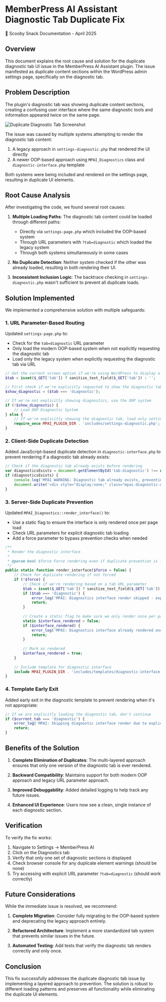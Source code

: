 # MemberPress AI Assistant Diagnostic Tab Duplicate Fix

🦴 Scooby Snack Documentation - April 2025

## Overview

This document explains the root cause and solution for the duplicate diagnostic tab UI issue in the MemberPress AI Assistant plugin. The issue manifested as duplicate content sections within the WordPress admin settings page, specifically on the diagnostic tab.

## Problem Description

The plugin's diagnostic tab was showing duplicate content sections, creating a confusing user interface where the same diagnostic tools and information appeared twice on the same page.

![Duplicate Diagnostic Tab Screenshot](https://example.com/path/to/screenshot.jpg)

The issue was caused by multiple systems attempting to render the diagnostic tab content:

1. A legacy approach in `settings-diagnostic.php` that rendered the UI directly
2. A newer OOP-based approach using `MPAI_Diagnostics` class and `diagnostic-interface.php` template

Both systems were being included and rendered on the settings page, resulting in duplicate UI elements.

## Root Cause Analysis

After investigating the code, we found several root causes:

1. **Multiple Loading Paths**: The diagnostic tab content could be loaded through different paths:
   - Directly via `settings-page.php` which included the OOP-based system
   - Through URL parameters with `?tab=diagnostic` which loaded the legacy system
   - Through both systems simultaneously in some cases

2. **No Duplicate Detection**: Neither system checked if the other was already loaded, resulting in both rendering their UI.

3. **Inconsistent Inclusion Logic**: The backtrace checking in `settings-diagnostic.php` wasn't sufficient to prevent all duplicate loads.

## Solution Implemented

We implemented a comprehensive solution with multiple safeguards:

### 1. URL Parameter-Based Routing

Updated `settings-page.php` to:
- Check for the `tab=diagnostic` URL parameter
- Only load the modern OOP-based system when not explicitly requesting the diagnostic tab
- Load only the legacy system when explicitly requesting the diagnostic tab via URL

```php
// Get the current screen option if we're using WordPress to display a tab
$tab = isset($_GET['tab']) ? sanitize_text_field($_GET['tab']) : '';

// First check if we're explicitly requested to show the diagnostic tab
$show_diagnostic = ($tab === 'diagnostic');

// If we're not explicitly showing diagnostics, use the OOP system
if (!$show_diagnostic) {
    // Load OOP Diagnostic System
} else {
    // If we're explicitly showing the diagnostic tab, load only settings-diagnostic.php
    require_once MPAI_PLUGIN_DIR . 'includes/settings-diagnostic.php';
}
```

### 2. Client-Side Duplicate Detection

Added JavaScript-based duplicate detection in `diagnostic-interface.php` to prevent rendering if a diagnostic tab already exists:

```javascript
// Check if the diagnostic tab already exists before rendering
var diagnosticsExists = document.getElementById('tab-diagnostic') !== null;
if (diagnosticsExists) {
    console.log('MPAI WARNING: Diagnostic tab already exists, preventing duplicate rendering');
    document.write('<div style="display:none;" class="mpai-diagnostic-duplicate-prevention"></div>');
}
```

### 3. Server-Side Duplicate Prevention

Updated `MPAI_Diagnostics::render_interface()` to:
- Use a static flag to ensure the interface is only rendered once per page load
- Check URL parameters for explicit diagnostic tab loading
- Add a force parameter to bypass prevention checks when needed

```php
/**
 * Render the diagnostic interface
 * 
 * @param bool $force Force rendering even if duplicate prevention is in place
 */
public static function render_interface($force = false) {
    // Check for duplicate rendering if not forced
    if (!$force) {
        // Check if we're rendering based on a tab URL parameter
        $tab = isset($_GET['tab']) ? sanitize_text_field($_GET['tab']) : '';
        if ($tab === 'diagnostic') {
            error_log('MPAI: Diagnostics interface render skipped - explicit tab=diagnostic parameter');
            return;
        }
        
        // Create a static flag to make sure we only render once per page load
        static $interface_rendered = false;
        if ($interface_rendered) {
            error_log('MPAI: Diagnostics interface already rendered once, skipping duplicate render');
            return;
        }
        
        // Mark as rendered
        $interface_rendered = true;
    }
    
    // Include template for diagnostic interface
    include MPAI_PLUGIN_DIR . 'includes/templates/diagnostic-interface.php';
}
```

### 4. Template Early Exit

Added early exit in the diagnostic template to prevent rendering when it's not appropriate:

```php
// If we are explicitly loading the diagnostic tab, don't continue
if ($current_tab === 'diagnostic') {
    error_log('MPAI: Skipping diagnostic interface render due to explicit diagnostic tab URL parameter');
    return;
}
```

## Benefits of the Solution

1. **Complete Elimination of Duplicates**: The multi-layered approach ensures that only one version of the diagnostic tab is ever rendered.

2. **Backward Compatibility**: Maintains support for both modern OOP approach and legacy URL parameter approach.

3. **Improved Debuggability**: Added detailed logging to help track any future issues.

4. **Enhanced UI Experience**: Users now see a clean, single instance of each diagnostic section.

## Verification

To verify the fix works:

1. Navigate to Settings → MemberPress AI
2. Click on the Diagnostics tab
3. Verify that only one set of diagnostic sections is displayed
4. Check browser console for any duplicate element warnings (should be none)
5. Try accessing with explicit URL parameter `?tab=diagnostic` (should work correctly)

## Future Considerations

While the immediate issue is resolved, we recommend:

1. **Complete Migration**: Consider fully migrating to the OOP-based system and deprecating the legacy approach entirely.

2. **Refactored Architecture**: Implement a more standardized tab system that prevents similar issues in the future.

3. **Automated Testing**: Add tests that verify the diagnostic tab renders correctly and only once.

## Conclusion

This fix successfully addresses the duplicate diagnostic tab issue by implementing a layered approach to prevention. The solution is robust to different loading patterns and preserves all functionality while eliminating the duplicate UI elements.
